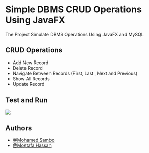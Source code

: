 
# Simple DBMS CRUD Operations Using JavaFX

The Project Simulate DBMS Operations Using JavaFX and MySQL
##  CRUD Operations 

- Add New Record
- Delete Record
- Navigate Between Records (First, Last , Next and Previous)
- Show All Records
- Update Record

## Test and Run
![](https://github.com/Your_Repository_Name/Your_GIF_Name.gif)


## Authors

- [@Mohamed Sambo](https://github.com/sambo2021)
- [@Mostafa Hassan](https://github.com/mostafahassan097)
